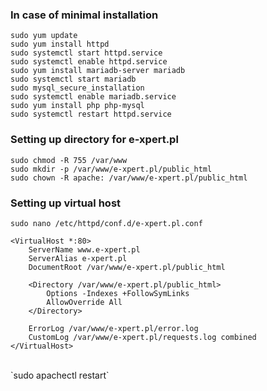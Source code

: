 ### In case of minimal installation

`sudo yum update`<br />
`sudo yum install httpd`<br />
`sudo systemctl start httpd.service`<br />
`sudo systemctl enable httpd.service`<br />
`sudo yum install mariadb-server mariadb`<br />
`sudo systemctl start mariadb`<br />
`sudo mysql_secure_installation`<br />
`sudo systemctl enable mariadb.service`<br />
`sudo yum install php php-mysql`<br />
`sudo systemctl restart httpd.service`<br />

### Setting up directory for e-xpert.pl

`sudo chmod -R 755 /var/www`<br />
`sudo mkdir -p /var/www/e-xpert.pl/public_html`<br />
`sudo chown -R apache: /var/www/e-xpert.pl/public_html`<br />


### Setting up virtual host
`sudo nano /etc/httpd/conf.d/e-xpert.pl.conf`<br />

```
<VirtualHost *:80>
    ServerName www.e-xpert.pl
    ServerAlias e-xpert.pl
    DocumentRoot /var/www/e-xpert.pl/public_html
    
    <Directory /var/www/e-xpert.pl/public_html>
        Options -Indexes +FollowSymLinks
        AllowOverride All
    </Directory>
    
    ErrorLog /var/www/e-xpert.pl/error.log
    CustomLog /var/www/e-xpert.pl/requests.log combined
</VirtualHost>
```
<br />
`sudo apachectl restart`<br />
